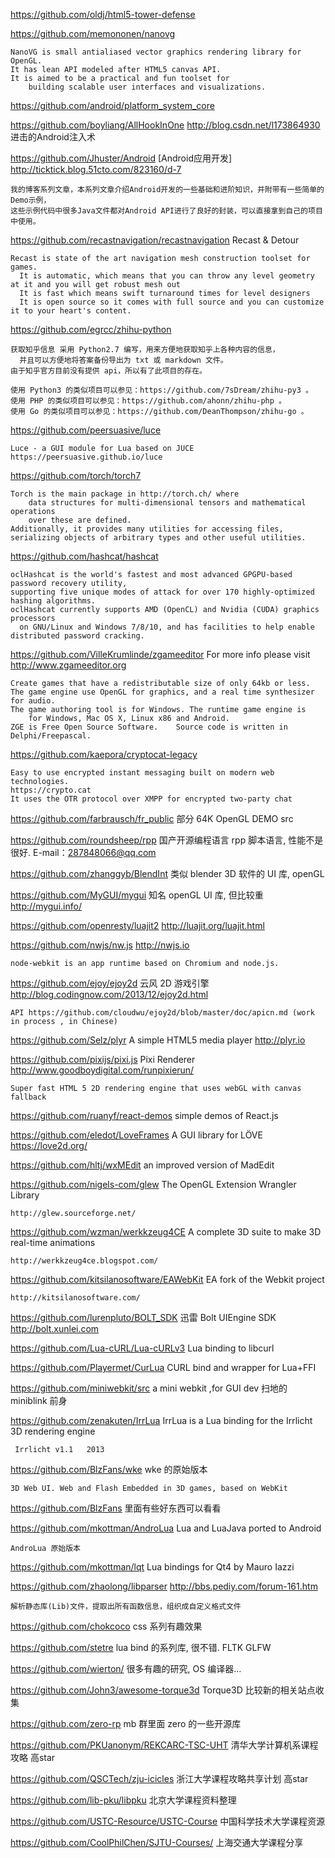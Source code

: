 https://github.com/oldj/html5-tower-defense

https://github.com/memononen/nanovg 
    
    NanoVG is small antialiased vector graphics rendering library for OpenGL. 
    It has lean API modeled after HTML5 canvas API. 
    It is aimed to be a practical and fun toolset for 
        building scalable user interfaces and visualizations.

https://github.com/android/platform_system_core 

https://github.com/boyliang/AllHookInOne   http://blog.csdn.net/l173864930 进击的Android注入术 

https://github.com/Jhuster/Android  [Android应用开发] http://ticktick.blog.51cto.com/823160/d-7

    我的博客系列文章，本系列文章介绍Android开发的一些基础和进阶知识，并附带有一些简单的Demo示例，
    这些示例代码中很多Java文件都对Android API进行了良好的封装，可以直接拿到自己的项目中使用。

https://github.com/recastnavigation/recastnavigation Recast & Detour 

    Recast is state of the art navigation mesh construction toolset for games.
      It is automatic, which means that you can throw any level geometry at it and you will get robust mesh out
      It is fast which means swift turnaround times for level designers
      It is open source so it comes with full source and you can customize it to your heart's content.

https://github.com/egrcc/zhihu-python 

    获取知乎信息 采用 Python2.7 编写，用来方便地获取知乎上各种内容的信息，
      并且可以方便地将答案备份导出为 txt 或 markdown 文件。 
    由于知乎官方目前没有提供 api，所以有了此项目的存在。
    
    使用 Python3 的类似项目可以参见：https://github.com/7sDream/zhihu-py3 。
    使用 PHP 的类似项目可以参见：https://github.com/ahonn/zhihu-php 。
    使用 Go 的类似项目可以参见：https://github.com/DeanThompson/zhihu-go 。

https://github.com/peersuasive/luce 

    Luce - a GUI module for Lua based on JUCE https://peersuasive.github.io/luce

https://github.com/torch/torch7 

    Torch is the main package in http://torch.ch/ where 
        data structures for multi-dimensional tensors and mathematical operations 
        over these are defined. 
    Additionally, it provides many utilities for accessing files, 
    serializing objects of arbitrary types and other useful utilities.

https://github.com/hashcat/hashcat   
    
    oclHashcat is the world's fastest and most advanced GPGPU-based password recovery utility, 
    supporting five unique modes of attack for over 170 highly-optimized hashing algorithms. 
    oclHashcat currently supports AMD (OpenCL) and Nvidia (CUDA) graphics processors 
      on GNU/Linux and Windows 7/8/10, and has facilities to help enable distributed password cracking.

https://github.com/VilleKrumlinde/zgameeditor  For more info please visit http://www.zgameeditor.org

    Create games that have a redistributable size of only 64kb or less. 
    The game engine use OpenGL for graphics, and a real time synthesizer for audio. 
    The game authoring tool is for Windows. The runtime game engine is 
        for Windows, Mac OS X, Linux x86 and Android. 
    ZGE is Free Open Source Software.    Source code is written in Delphi/Freepascal.

https://github.com/kaepora/cryptocat-legacy  

    Easy to use encrypted instant messaging built on modern web technologies. 
    https://crypto.cat
    It uses the OTR protocol over XMPP for encrypted two-party chat

https://github.com/farbrausch/fr_public  部分 64K OpenGL DEMO src 

https://github.com/roundsheep/rpp 国产开源编程语言 rpp 脚本语言, 性能不是很好. E-mail：287848066@qq.com

https://github.com/zhanggyb/BlendInt 类似 blender 3D 软件的 UI 库, openGL 

https://github.com/MyGUI/mygui 知名 openGL UI 库, 但比较重 http://mygui.info/

https://github.com/openresty/luajit2 http://luajit.org/luajit.html 

https://github.com/nwjs/nw.js http://nwjs.io 

    node-webkit is an app runtime based on Chromium and node.js. 

https://github.com/ejoy/ejoy2d 云风 2D 游戏引擎 http://blog.codingnow.com/2013/12/ejoy2d.html

    API https://github.com/cloudwu/ejoy2d/blob/master/doc/apicn.md (work in process , in Chinese)

https://github.com/Selz/plyr A simple HTML5 media player http://plyr.io

https://github.com/pixijs/pixi.js   Pixi Renderer http://www.goodboydigital.com/runpixierun/

    Super fast HTML 5 2D rendering engine that uses webGL with canvas fallback

https://github.com/ruanyf/react-demos  simple demos of React.js

https://github.com/eledot/LoveFrames   A GUI library for LÖVE https://love2d.org/ 

https://github.com/hltj/wxMEdit  an improved version of MadEdit 

https://github.com/nigels-com/glew The OpenGL Extension Wrangler Library 

    http://glew.sourceforge.net/ 

https://github.com/wzman/werkkzeug4CE A complete 3D suite to make 3D real-time animations

    http://werkkzeug4ce.blogspot.com/

https://github.com/kitsilanosoftware/EAWebKit   EA fork of the Webkit project

    http://kitsilanosoftware.com/

https://github.com/lurenpluto/BOLT_SDK  迅雷 Bolt UIEngine SDK http://bolt.xunlei.com

https://github.com/Lua-cURL/Lua-cURLv3  Lua binding to libcurl 

https://github.com/Playermet/CurLua CURL bind and wrapper for Lua+FFI 

https://github.com/miniwebkit/src a mini webkit ,for GUI dev  扫地的 miniblink 前身

https://github.com/zenakuten/IrrLua  IrrLua is a Lua binding for the Irrlicht 3D rendering engine

     Irrlicht v1.1   2013 

https://github.com/BlzFans/wke   wke 的原始版本

    3D Web UI. Web and Flash Embedded in 3D games, based on WebKit

https://github.com/BlzFans  里面有些好东西可以看看

https://github.com/mkottman/AndroLua  Lua and LuaJava ported to Android

    AndroLua 原始版本 

https://github.com/mkottman/lqt   Lua bindings for Qt4 by Mauro Iazzi

https://github.com/zhaolong/libparser  http://bbs.pediy.com/forum-161.htm

    解析静态库(Lib)文件，提取出所有函数信息，组织成自定义格式文件

https://github.com/chokcoco  css 系列有趣效果

https://github.com/stetre lua bind 的系列库, 很不错. FLTK GLFW 

https://github.com/wierton/ 很多有趣的研究, OS 编译器... 

https://github.com/John3/awesome-torque3d  Torque3D 比较新的相关站点收集

https://github.com/zero-rp mb 群里面 zero 的一些开源库



https://github.com/PKUanonym/REKCARC-TSC-UHT    清华大学计算机系课程攻略 高star

https://github.com/QSCTech/zju-icicles  浙江大学课程攻略共享计划 高star

https://github.com/lib-pku/libpku   北京大学课程资料整理

https://github.com/USTC-Resource/USTC-Course    中国科学技术大学课程资源

https://github.com/CoolPhilChen/SJTU-Courses/   上海交通大学课程分享



